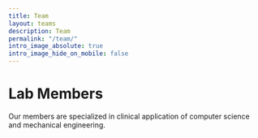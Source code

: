 ```yaml
---
title: Team
layout: teams
description: Team
permalink: "/team/"
intro_image_absolute: true
intro_image_hide_on_mobile: false
---
```


# Lab Members

Our members are specialized in clinical application of computer science and mechanical engineering.
